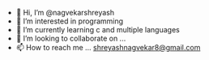 - 👋 Hi, I’m @nagvekarshreyash
- 👀 I’m interested in programming
- 🌱 I’m currently learning c and multiple languages
- 💞️ I’m looking to collaborate on ...
- 📫 How to reach me ...
shreyashnagvekar8@gmail.com

<!---
nagvekarshreyash/nagvekarshreyash is a ✨ special ✨ repository because its `README.md` (this file) appears on your GitHub profile.
You can click the Preview link to take a look at your changes.
--->
